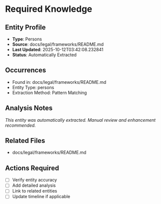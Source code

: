 # Required Knowledge

## Entity Profile
- **Type**: Persons
- **Source**: docs/legal/frameworks/README.md
- **Last Updated**: 2025-10-12T03:42:08.232841
- **Status**: Automatically Extracted

## Occurrences
- Found in: docs/legal/frameworks/README.md
- Entity Type: persons
- Extraction Method: Pattern Matching

## Analysis Notes
*This entity was automatically extracted. Manual review and enhancement recommended.*

## Related Files
- docs/legal/frameworks/README.md

## Actions Required
- [ ] Verify entity accuracy
- [ ] Add detailed analysis
- [ ] Link to related entities
- [ ] Update timeline if applicable
